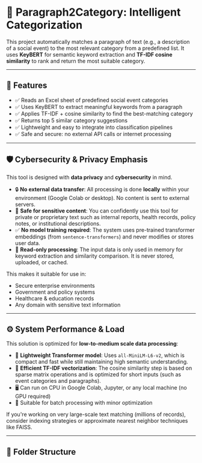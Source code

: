 # 🧠 Paragraph2Category: Intelligent Categorization

This project automatically matches a paragraph of text (e.g., a description of a social event) to the most relevant category from a predefined list. It uses **KeyBERT** for semantic keyword extraction and **TF-IDF cosine similarity** to rank and return the most suitable category.

---

## 🚀 Features

- ✅ Reads an Excel sheet of predefined social event categories
- ✅ Uses KeyBERT to extract meaningful keywords from a paragraph
- ✅ Applies TF-IDF + cosine similarity to find the best-matching category
- ✅ Returns top 5 similar category suggestions
- ✅ Lightweight and easy to integrate into classification pipelines
- ✅ Safe and secure: no external API calls or internet processing

---

## 🛡 Cybersecurity & Privacy Emphasis

This tool is designed with **data privacy** and **cybersecurity** in mind.

- 🔒 **No external data transfer**: All processing is done **locally** within your environment (Google Colab or desktop). No content is sent to external servers.
- 🔐 **Safe for sensitive content**: You can confidently use this tool for private or proprietary text such as internal reports, health records, policy notes, or institutional descriptions.
- ✅ **No model training required**: The system uses pre-trained transformer embeddings (from `sentence-transformers`) and never modifies or stores user data.
- 🧠 **Read-only processing**: The input data is only used in memory for keyword extraction and similarity comparison. It is never stored, uploaded, or cached.

This makes it suitable for use in:
- Secure enterprise environments
- Government and policy systems
- Healthcare & education records
- Any domain with sensitive text information

---

## ⚙️ System Performance & Load

This solution is optimized for **low-to-medium scale data processing**:

- 🚀 **Lightweight Transformer model**: Uses `all-MiniLM-L6-v2`, which is compact and fast while still maintaining high semantic understanding.
- 🧠 **Efficient TF-IDF vectorization**: The cosine similarity step is based on sparse matrix operations and is optimized for short inputs (such as event categories and paragraphs).
- 🖥 Can run on CPU in Google Colab, Jupyter, or any local machine (no GPU required)
- 🧩 Suitable for batch processing with minor optimization

If you're working on very large-scale text matching (millions of records), consider indexing strategies or approximate nearest neighbor techniques like FAISS.

---

## 📁 Folder Structure

